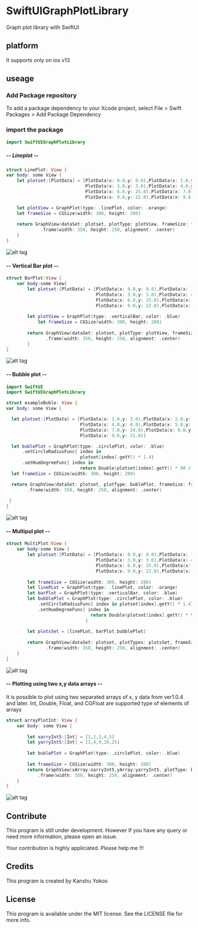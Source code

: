# SwiftUIGraphPlotLibrary

Graph plot library with SwiftUI


## platform
It supports only on ios v13  


## useage

### Add Package repository 
To add a package dependency to your Xcode project, select File > Swift Packages > Add Package Dependency

### import the package
``` swift
import SwiftUIGraphPlotLibrary
```

##### -- Lineplot --
```swift
struct LinePlot: View {
var body: some View {
    let plotset:[PlotData] = [PlotData(x: 0.0,y: 0.0),PlotData(x: 1.0,y: 2.0),PlotData(x: 2.0,y: 5.0),
                              PlotData(x: 3.0,y: 3.0),PlotData(x: 4.0,y: 8.0),PlotData(x: 5.0,y: 10.0),
                              PlotData(x: 6.0,y: 25.0),PlotData(x: 7.0,y: 21.0),PlotData(x: 8.0,y: 23.0),
                              PlotData(x: 9.0,y: 22.0),PlotData(x: 9.6,y: 21.0),PlotData(x: 10,y: 30.0)]

    let plotView = GraphPlot(type: .linePlot, color: .orange)
    let frameSize = CGSize(width: 300, height: 200)
        
    return GraphView(dataSet: plotset, plotType: plotView, frameSize: frameSize, xTicks: true, yTicks: true)
             .frame(width: 350, height: 250, alignment: .center)
    }
}
```
![alt tag](https://github.com/KanshuYokoo/SwiftUIGraphPlotLibrary/blob/master/screenshots/LinePlot.png)

#### -- Vertical Bar plot --
```swift
struct BarPlot:View {
    var body:some View{
        let plotset:[PlotData] = [PlotData(x: 0.0,y: 0.0),PlotData(x: 1.0,y: 2.0),PlotData(x: 2.0,y: 5.0),
                                  PlotData(x: 3.0,y: 3.0),PlotData(x: 4.0,y: 8.0),PlotData(x: 5.0,y: 10.0),
                                  PlotData(x: 6.0,y: 25.0),PlotData(x: 7.0,y: 21.0),PlotData(x: 8.0,y: 23.0),
                                  PlotData(x: 9.0,y: 22.0),PlotData(x: 9.6,y: 21.0),PlotData(x: 10,y: 30.0)]
            
        let plotView = GraphPlot(type: .verticalBar, color: .blue)
            let frameSize = CGSize(width: 300, height: 200)
            
        return GraphView(dataSet: plotset, plotType: plotView, frameSize: frameSize, xTicks: true, yTicks: true)
               .frame(width: 350, height: 250, alignment: .center)
        }
}
```
![alt tag](https://github.com/KanshuYokoo/SwiftUIGraphPlotLibrary/blob/master/screenshots/BarPlot.png)

#### -- Bubble plot --
``` swift
import SwiftUI
import SwiftUIGraphPlotLibrary

struct exampleBuble: View {
var body: some View {

  let plotset:[PlotData] = [PlotData(x: 1.0,y: 2.0),PlotData(x: 2.0,y: 3.0),PlotData(x: 3.0,y: 2.0),
                            PlotData(x: 4.0,y: 8.0),PlotData(x: 5.0,y: 30.0),PlotData(x: 6.0,y: 25.0),
                            PlotData(x: 7.0,y: 24.0),PlotData(x: 8.0,y: 23.0),PlotData(x: 9.0,y: 22.0),
                            PlotData(x: 9.6,y: 21.0)]

  let bublePlot = GraphPlot(type: .circlePlot, color: .blue)
      .setCircleRadiusFunc{ index in 
                            plotset[index].getY() * 1.4}
      .setHueDegreeFunc{ index in
                            return Double(plotset[index].getY() * 90 / 23)}
  let frameSize = CGSize(width: 300, height: 200)

  return GraphView(dataSet: plotset, plotType: bublePlot, frameSize: frameSize, xTicks: true, yTicks: true)
        .frame(width: 350, height: 250, alignment: .center)
  
 }
}
```
![alt tag](https://github.com/KanshuYokoo/SwiftUIGraphPlotLibrary/blob/master/screenshots/BubblePlot.png)

#### -- Multipul plot -- 
```swift
struct MultiPlot:View {
    var body:some View {
        let plotset:[PlotData] = [PlotData(x: 0.0,y: 0.0),PlotData(x: 1.0,y: 2.0),PlotData(x: 2.0,y: 5.0),
                                  PlotData(x: 3.0,y: 3.0),PlotData(x: 4.0,y: 8.0),PlotData(x: 5.0,y: 10.0),
                                  PlotData(x: 6.0,y: 25.0),PlotData(x: 7.0,y: 21.0),PlotData(x: 8.0,y: 23.0),
                                  PlotData(x: 9.0,y: 22.0),PlotData(x: 9.6,y: 21.0),PlotData(x: 10,y: 30.0)]
        
        let frameSize = CGSize(width: 300, height: 200)
        let linePLot = GraphPlot(type: .linePlot, color: .orange)
        let barPlot = GraphPlot(type: .verticalBar, color: .blue)
        let bubblePlot = GraphPlot(type: .circlePlot, color: .blue)
            .setCircleRadiusFunc{ index in plotset[index].getY() * 1.4}
            .setHueDegreeFunc{ index in
                                return Double(plotset[index].getY() * 90 / 23)
                              }
        
        let plotsSet = [linePLot, barPlot,bubblePlot]
        
        return GraphView(dataSet: plotset, plotTypes: plotsSet, frameSize: frameSize, xTicks: true, yTicks: true)
               .frame(width: 350, height: 250, alignment: .center)
    }
}
```
![alt tag](https://github.com/KanshuYokoo/SwiftUIGraphPlotLibrary/blob/master/screenshots/MultiPlot.png)

#### -- Plotting using two x,y data arrays --
It is possible to plot using two separated arrays of x, y data from ver1.0.4 and later.
Int, Double, Float, and CGFloat are supported type of elements of arrays 

```swift
struct arrayPlotInt: View {
    var body: some View {
        
        let xarryInt5:[Int] = [1,2,3,4,5]
        let yarryInt5:[Int] = [1,4,9,16,25]
                
        let bublePlot = GraphPlot(type: .circlePlot, color: .blue)
        
        let frameSize = CGSize(width: 300, height: 200)
        return GraphView(xArray:xarryInt5,yArray:yarryInt5, plotType: bublePlot, frameSize: frameSize, xTicks: true, yTicks: true, xPlotAreaFactor: 0.9)
            .frame(width: 350, height: 250, alignment: .center)
    }
}
```
![alt tag](https://github.com/KanshuYokoo/SwiftUIGraphPlotLibrary/blob/master/screenshots/twoArraysData.png)


## Contribute
This program is still under development.
However If you have any query or need more information, please open an issue.

Your contribution is highly appliciated.
Please help me !!!

## Credits
This program is created by Kanshu Yokoo

## License

This program is available under the MIT license. See the LICENSE file for more info.
